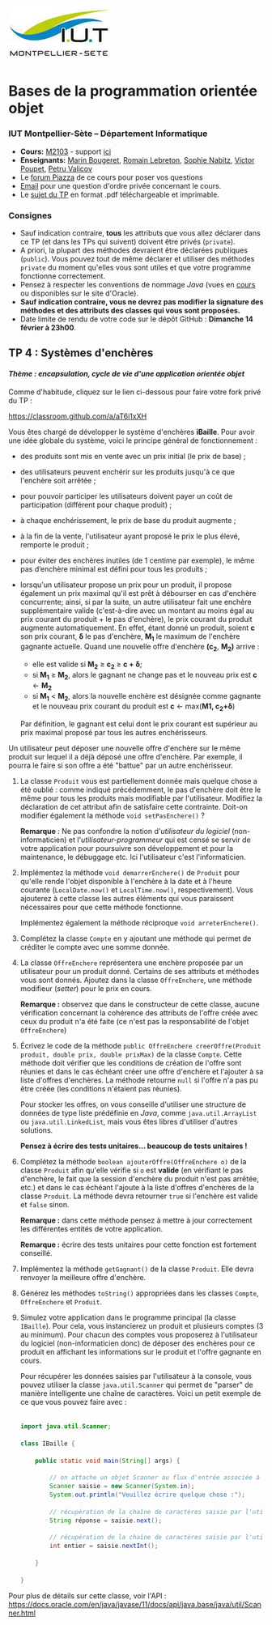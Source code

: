 # ![](ressources/logo.jpeg)

# Bases de la programmation orientée objet

### IUT Montpellier-Sète – Département Informatique

* **Cours:** [M2103](http://cache.media.enseignementsup-recherche.gouv.fr/file/25/09/7/PPN_INFORMATIQUE_256097.pdf) - support [ici](https://github.com/IUTInfoMontp-M2103/Ressources)
* **Enseignants:** [Marin Bougeret](mailto:marin.bougeret@umontpellier.fr), [Romain Lebreton](mailto:romain.lebreton@umontpellier.fr), [Sophie Nabitz](mailto:sophie.nabitz@univ-avignon.fr), [Victor Poupet](mailto:victor.poupet@umontpellier.fr), [Petru Valicov](mailto:petru.valicov@umontpellier.fr)
* Le [forum Piazza](https://piazza.com/class/kjifrxy1n0i3xa) de ce cours pour poser vos questions
* [Email](mailto:petru.valicov@umontpellier.fr) pour une question d'ordre privée concernant le cours.
* Le [sujet du TP](http://pageperso.lis-lab.fr/~petru.valicov/Cours/M2103/TP4.pdf) en format .pdf téléchargeable et imprimable.

<!--Avant de démarrer le TP, vérifiez que vous n'avez pas atteint votre quota d'espace de stockage autorisé :

* placez-vous dans votre `$HOME` et utilisez les commandes suivantes :
    * `du -sh` pour voir combien d'espace vous avez déjà utilisé
    * `du -sh *` pour voir combien d'espace vous avez déjà utilisé pour chaque fichier (sans fichiers cachés)
    * `du -sch .[!.]* *` pour voir combien d'espace vous avez déjà utilisé pour chaque fichier, y compris les fichiers cachés
* Supprimez les fichiers inutiles.
* Pour éviter des problèmes durant vos TPs d'informatique, vous devriez toujours **garder 300-400 Mo d'espace libre**.
-->

### Consignes
- Sauf indication contraire, **tous** les attributs que vous allez déclarer dans ce TP (et dans les TPs qui suivent) doivent être privés (`private`).
- A priori, la plupart des méthodes devraient être déclarées publiques (`public`). Vous pouvez tout de même déclarer et utiliser des méthodes `private` du moment qu'elles vous sont utiles et que votre programme fonctionne correctement.
- Pensez à respecter les conventions de nommage *Java* (vues en [cours](http://pageperso.lis-lab.fr/~petru.valicov/Cours/M2103/BPOO_Generalites_x4.pdf) ou disponibles sur le site d'Oracle).
- **Sauf indication contraire, vous ne devrez pas modifier la signature des méthodes et des attributs des classes qui vous sont proposées.**
- Date limite de rendu de votre code sur le dépôt GitHub : **Dimanche 14 février à 23h00**.


## TP 4 : Systèmes d'enchères
#### _Thème : encapsulation, cycle de vie d'une application orientée objet_

Comme d'habitude, cliquez sur le lien ci-dessous pour faire votre fork privé du TP :

https://classroom.github.com/a/aT6i1xXH

Vous êtes chargé de développer le système d'enchères **iBaille**. Pour avoir une idée globale du système,
voici le principe général de fonctionnement :

* des produits sont mis en vente avec un prix initial (le prix de base) ;
* des utilisateurs peuvent enchérir sur les produits jusqu'à ce que l'enchère soit arrêtée ;
* pour pouvoir participer les utilisateurs doivent payer un coût de participation (différent pour chaque produit) ;
* à chaque enchérissement, le prix de base du produit augmente ;
* à la fin de la vente, l'utilisateur ayant proposé le prix le plus élevé, remporte le produit ;
* pour éviter des enchères inutiles (de 1 centime par exemple), le même pas d’enchère minimal est défini pour tous les produits ;
* lorsqu'un utilisateur propose un prix pour un produit, il propose également un prix maximal qu'il est prêt à débourser en cas d'enchère concurrente; ainsi, si par la suite, un autre utilisateur fait une enchère supplémentaire valide (c'est-à-dire avec un montant au moins égal au prix courant du produit + le pas d'enchère), le prix courant du produit augmente automatiquement. En effet, étant donné un produit, soient **c** son prix courant, **&delta;** le pas d'enchère, **M<sub>1</sub>** le maximum de l'enchère gagnante actuelle. Quand une nouvelle offre d'enchère **(c<sub>2</sub>**, **M<sub>2</sub>)** arrive :
    * elle est valide si **M<sub>2</sub>** &ge; **c<sub>2</sub>**  &ge; **c + &delta;**;
    * si **M<sub>1</sub>** &ge; **M<sub>2</sub>**, alors le gagnant ne change pas et le nouveau prix est **c** &leftarrow; **M<sub>2</sub>**
    * si **M<sub>1</sub>** < **M<sub>2</sub>**, alors la nouvelle enchère est désignée comme gagnante et le nouveau prix courant du produit est **c** &leftarrow; max(**M1, c<sub>2</sub>+&delta;**)
      
    Par définition, le gagnant est celui dont le prix courant est supérieur au prix maximal proposé par tous les autres enchérisseurs.

Un utilisateur peut déposer une nouvelle offre d'enchère sur le même produit sur lequel il a déjà déposé une offre d'enchère. Par exemple, il pourra le faire si son offre a été "battue" par un autre enchérisseur.



1. La classe `Produit` vous est partiellement donnée mais quelque chose a été oublié : comme indiqué précédemment, le pas d'enchère doit être le même pour tous les produits mais modifiable par l'utilisateur. Modifiez la déclaration de cet attribut afin de satisfaire cette contrainte. Doit-on modifier également la méthode `void setPasEnchere()` ?

    **Remarque** : Ne pas confondre la notion d'_utilisateur du logiciel_ (non-informaticien) et l'_utilisateur-programmeur_ qui est censé se servir de votre application pour poursuivre son développement et pour la maintenance, le débuggage etc.
Ici l'utilisateur c'est l'informaticien.

1. Implémentez la méthode `void demarrerEnchere()` de `Produit` pour qu'elle rende l'objet disponible à l'enchère à la date et à l'heure courante (`LocalDate.now()` et `LocalTime.now()`, respectivement). Vous ajouterez à cette classe les autres éléments qui vous paraissent nécessaires pour que cette méthode fonctionne.

   Implémentez également la méthode réciproque `void arreterEnchere()`.
 
1. Complétez la classe `Compte` en y ajoutant une méthode qui permet de créditer le compte avec une somme donnée.

1. La classe `OffreEnchere` représentera une enchère proposée par un utilisateur pour un produit donné. Certains de ses attributs et méthodes vous sont donnés. Ajoutez dans la classe `OffreEnchere`, une méthode modifieur (_setter_) pour le prix en cours.

    **Remarque :** observez que dans le constructeur de cette classe, aucune vérification concernant la cohérence des attributs de l'offre créée avec ceux du produit n'a été faite (ce n'est pas la responsabilité de l'objet `OffreEnchere`)

1. Écrivez le code de la méthode `public OffreEnchere creerOffre(Produit produit, double prix, double prixMax)` de la classe `Compte`. Cette méthode doit vérifier que les conditions de création de l'offre sont réunies et dans le cas échéant créer une offre d'enchère et l'ajouter à sa liste d'offres d'enchères. La méthode retourne `null` si l'offre n'a pas pu être créée (les conditions n'étaient pas réunies). 

   Pour stocker les offres, on vous conseille d'utiliser une structure de données de type liste prédéfinie en _Java_, comme `java.util.ArrayList` ou `java.util.LinkedList`, mais vous êtes libres d'utiliser d'autres solutions.

    **Pensez à écrire des tests unitaires... beaucoup de tests unitaires !**

1. Complétez la méthode `boolean ajouterOffre(OffreEnchere o)` de la classe `Produit` afin qu'elle vérifie si `o` est __valide__ (en vérifiant le pas d'enchère, le fait que la session d'enchère du produit n'est pas arrêtée, etc.) et dans le cas échéant l'ajoute à la liste d'offres d'enchères de la classe `Produit`. La méthode devra retourner `true` si l'enchère est valide et `false` sinon.

    **Remarque :** dans cette méthode pensez à mettre à jour correctement les différentes entités de votre application.

    **Remarque :** écrire des tests unitaires pour cette fonction est fortement conseillé.

1. Implémentez la méthode `getGagnant()` de la classe `Produit`. Elle devra renvoyer la meilleure offre d'enchère.

1. Générez les méthodes `toString()` appropriées dans les classes `Compte`, `OffreEnchere` et `Produit`.

1. Simulez votre application dans le programme principal (la classe `IBaille`). Pour cela, vous instancierez un produit et plusieurs comptes (3 au minimum). Pour chacun des comptes vous proposerez à l'utilisateur du logiciel (non-informaticien donc) de déposer des enchères pour ce produit en affichant les informations sur le produit et l'offre gagnante en cours.
   
    Pour récupérer les données saisies par l'utilisateur à la console, vous pouvez utiliser la classe `java.util.Scanner` qui permet de "parser" de manière intelligente une chaîne de caractères. Voici un petit exemple de ce que vous pouvez faire avec :

    ```java
    
    import java.util.Scanner;
    
    class IBaille {
    
        public static void main(String[] args) {
        
            // on attache un objet Scanner au flux d'entrée associée à la console
            Scanner saisie = new Scanner(System.in);
            System.out.println("Veuillez écrire quelque chose :");
        
            // récupération de la chaîne de caractères saisie par l'utilisateur
            String réponse = saisie.next();
        
            // récupération de la chaîne de caractères saisie par l'utilisateur sous forme d'un nombre entier
            int entier = saisie.nextInt();
           
        }
    
    }
    ```
Pour plus de détails sur cette classe, voir l'API : https://docs.oracle.com/en/java/javase/11/docs/api/java.base/java/util/Scanner.html
